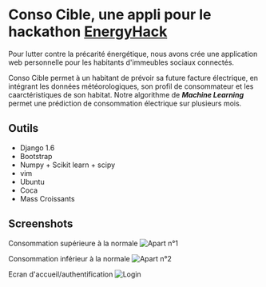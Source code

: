 Conso Cible, une appli pour le hackathon [EnergyHack][energy]
=============================================================

Pour lutter contre la précarité énergétique, nous avons crée une application web personnelle pour les habitants d'immeubles sociaux connectés.

Conso Cible permet à un habitant de prévoir sa future facture électrique, en intégrant les données météorologiques, son profil de consommateur et les caarctéristiques de son habitat.
Notre algorithme de ***Machine Learning*** permet une prédiction de consommation électrique sur plusieurs mois.

Outils
------
 * Django 1.6
 * Bootstrap
 * Numpy + Scikit learn + scipy
 * vim
 * Ubuntu
 * Coca
 * Mass Croissants

Screenshots
-------------------------
Consommation supérieure à la normale
![Apart n°1][lot01]

Consommation inférieur à la normale
![Apart n°2][lot02]

Ecran d'accueil/authentification
![Login][login]


[energy]:http://www.energyhack.fr
[login]:https://raw2.github.com/L-P/energyhack-wastburg/master/screens/login.png
[lot01]:https://raw2.github.com/L-P/energyhack-wastburg/master/screens/lot01.png
[lot02]:https://raw2.github.com/L-P/energyhack-wastburg/master/screens/lot02.png

